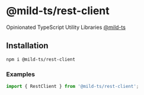# @mild-ts/rest-client

Opinionated TypeScript Utility Libraries [@mild-ts](https://github.com/mildronize/mild-ts)

## Installation
```
npm i @mild-ts/rest-client
```

### Examples
```ts
import { RestClient } from '@mild-ts/rest-client';


```